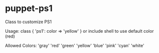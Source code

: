 puppet-ps1
==============

Class to customize PS1

Usage:
    class { 'ps1':
      color => 'yellow'
    }
    or
    include shell to use default color (red)

Allowed Colors:
    'gray'
    'red'
    'green'
    'yellow'
    'blue'
    'pink'
    'cyan'
    'white'

